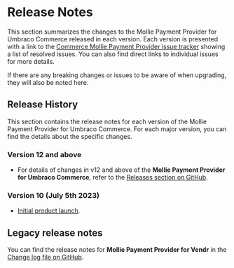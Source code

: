 # Release Notes

This section summarizes the changes to the Mollie Payment Provider for Umbraco Commerce released in each version. Each version is presented with a link to the [Commerce Mollie Payment Provider issue tracker](https://github.com/umbraco/Umbraco.Commerce.PaymentProviders.Mollie/issues) showing a list of resolved issues. You can also find direct links to individual issues for more details.

If there are any breaking changes or issues to be aware of when upgrading, they will also be noted here.

## Release History

This section contains the release notes for each version of the Mollie Payment Provider for Umbraco Commerce. For each major version, you can find the details about the specific changes.

### Version 12 and above

* For details of changes in v12 and above of the **Mollie Payment Provider for Umbraco Commerce**, refer to the [Releases section on GitHub](https://github.com/umbraco/Umbraco.Commerce.PaymentProviders.Mollie/releases).

### Version 10 (July 5th 2023)

* [Initial product launch](https://umbraco.com/blog/umbraco-commerce-release/).

## Legacy release notes

You can find the release notes for **Mollie Payment Provider for Vendr** in the [Change log file on GitHub](../../changelog-archive/mollie.md).
